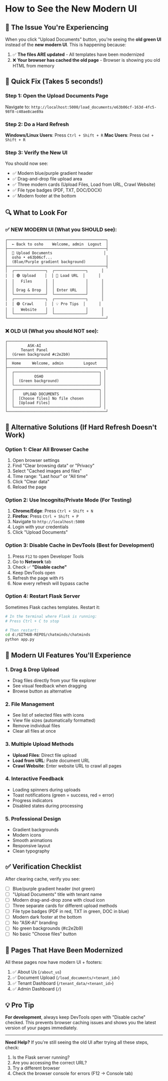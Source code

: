 # How to See the New Modern UI

## 🎯 The Issue You're Experiencing

When you click "Upload Documents" button, you're seeing the **old green UI** instead of the **new modern UI**. This is happening because:

1. ✅ **The files ARE updated** - All templates have been modernized
2. ❌ **Your browser has cached the old page** - Browser is showing you old HTML from memory

## 🚀 Quick Fix (Takes 5 seconds!)

### Step 1: Open the Upload Documents Page
Navigate to: `http://localhost:5000/load_documents/e63b06cf-163d-4fc5-98f8-c40ae8cae89a`

### Step 2: Do a Hard Refresh
**Windows/Linux Users**: Press `Ctrl + Shift + R`
**Mac Users**: Press `Cmd + Shift + R`

### Step 3: Verify the New UI
You should now see:
- ✅ Modern blue/purple gradient header
- ✅ Drag-and-drop file upload area
- ✅ Three modern cards (Upload Files, Load from URL, Crawl Website)
- ✅ File type badges (PDF, TXT, DOC/DOCX)
- ✅ Modern footer at the bottom

## 🔍 What to Look For

### ✅ NEW MODERN UI (What you SHOULD see):
```
┌────────────────────────────────────────────┐
│  ← Back to osho    Welcome, admin  Logout  │
├────────────────────────────────────────────┤
│  🔵 Upload Documents                       │
│  osho • e63b06cf...                        │
│  (Blue/Purple gradient background)         │
├────────────────────────────────────────────┤
│  ┌──────────────┐  ┌──────────────┐      │
│  │ 🟢 Upload    │  │ 🔵 Load URL  │      │
│  │   Files      │  │              │      │
│  │              │  │              │      │
│  │ Drag & Drop  │  │ Enter URL    │      │
│  └──────────────┘  └──────────────┘      │
│  ┌──────────────┐  ┌──────────────┐      │
│  │ 🟣 Crawl     │  │ 💡 Pro Tips  │      │
│  │   Website    │  │              │      │
│  └──────────────┘  └──────────────┘      │
└────────────────────────────────────────────┘
```

### ❌ OLD UI (What you should NOT see):
```
┌────────────────────────────────────────────┐
│         ASK-AI                             │
│      Tenant Panel                          │
│  (Green background #c2e2b9)                │
├────────────────────────────────────────────┤
│  Home     Welcome, admin         Logout    │
├────────────────────────────────────────────┤
│  ┌──────────────────────────────────────┐ │
│  │         OSHO                         │ │
│  │  (Green background)                  │ │
│  └──────────────────────────────────────┘ │
│  ┌──────────────────────────────────────┐ │
│  │    UPLOAD DOCUMENTS                  │ │
│  │  [Choose files] No file chosen       │ │
│  │  [Upload Files]                      │ │
│  └──────────────────────────────────────┘ │
└────────────────────────────────────────────┘
```

## 🔧 Alternative Solutions (If Hard Refresh Doesn't Work)

### Option 1: Clear All Browser Cache
1. Open browser settings
2. Find "Clear browsing data" or "Privacy"
3. Select "Cached images and files"
4. Time range: "Last hour" or "All time"
5. Click "Clear data"
6. Reload the page

### Option 2: Use Incognito/Private Mode (For Testing)
1. **Chrome/Edge**: Press `Ctrl + Shift + N`
2. **Firefox**: Press `Ctrl + Shift + P`
3. Navigate to `http://localhost:5000`
4. Login with your credentials
5. Click "Upload Documents"

### Option 3: Disable Cache in DevTools (Best for Development)
1. Press `F12` to open Developer Tools
2. Go to **Network** tab
3. Check ✅ **"Disable cache"**
4. Keep DevTools open
5. Refresh the page with `F5`
6. Now every refresh will bypass cache

### Option 4: Restart Flask Server
Sometimes Flask caches templates. Restart it:
```bash
# In the terminal where Flask is running:
# Press Ctrl + C to stop

# Then restart:
cd d:/GITHUB-REPOS/chatminds/chatminds
python app.py
```

## 📱 Modern UI Features You'll Experience

### 1. **Drag & Drop Upload**
- Drag files directly from your file explorer
- See visual feedback when dragging
- Browse button as alternative

### 2. **File Management**
- See list of selected files with icons
- View file sizes (automatically formatted)
- Remove individual files
- Clear all files at once

### 3. **Multiple Upload Methods**
- **Upload Files**: Direct file upload
- **Load from URL**: Paste document URL
- **Crawl Website**: Enter website URL to crawl all pages

### 4. **Interactive Feedback**
- Loading spinners during uploads
- Toast notifications (green = success, red = error)
- Progress indicators
- Disabled states during processing

### 5. **Professional Design**
- Gradient backgrounds
- Modern icons
- Smooth animations
- Responsive layout
- Clean typography

## ✅ Verification Checklist

After clearing cache, verify you see:
- [ ] Blue/purple gradient header (not green)
- [ ] "Upload Documents" title with tenant name
- [ ] Modern drag-and-drop zone with cloud icon
- [ ] Three separate cards for different upload methods
- [ ] File type badges (PDF in red, TXT in green, DOC in blue)
- [ ] Modern dark footer at the bottom
- [ ] No "ASK-AI" branding
- [ ] No green backgrounds (#c2e2b9)
- [ ] No basic "Choose files" button

## 🎨 Pages That Have Been Modernized

All these pages now have modern UI + footers:
1. ✅ About Us (`/about_us`)
2. ✅ Document Upload (`/load_documents/<tenant_id>`)
3. ✅ Tenant Dashboard (`/tenant_data/<tenant_id>`)
4. ✅ Admin Dashboard (`/`)

## 💡 Pro Tip

**For development**, always keep DevTools open with "Disable cache" checked. This prevents browser caching issues and shows you the latest version of your pages immediately.

---

**Need Help?**
If you're still seeing the old UI after trying all these steps, check:
1. Is the Flask server running?
2. Are you accessing the correct URL?
3. Try a different browser
4. Check the browser console for errors (F12 → Console tab)
